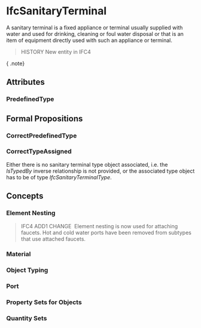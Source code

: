 # IfcSanitaryTerminal

A sanitary terminal is a fixed appliance or terminal usually supplied with water and used for drinking, cleaning or foul water disposal or that is an item of equipment directly used with such an appliance or terminal.

> HISTORY  New entity in IFC4

{ .note}
>

## Attributes

### PredefinedType


## Formal Propositions

### CorrectPredefinedType


### CorrectTypeAssigned
Either there is no sanitary terminal type object associated, i.e. the _IsTypedBy_ inverse relationship is not provided, or the associated type object has to be of type _IfcSanitaryTerminalType_.

## Concepts

### Element Nesting


> IFC4 ADD1 CHANGE  Element nesting is now used for attaching faucets. Hot and cold water ports have been removed from subtypes that use attached faucets.


### Material


### Object Typing


### Port


### Property Sets for Objects


### Quantity Sets


